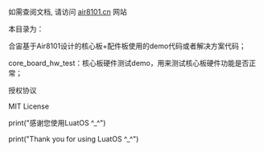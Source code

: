 如需查阅文档, 请访问 [air8101.cn](http://air8101.cn) 网站

本目录为：

合宙基于Air8101设计的核心板+配件板使用的demo代码或者解决方案代码；

core_board_hw_test：核心板硬件测试demo，用来测试核心板硬件功能是否正常；


授权协议

MIT License

print("感谢您使用LuatOS ^_^")

print("Thank you for using LuatOS ^_^")
